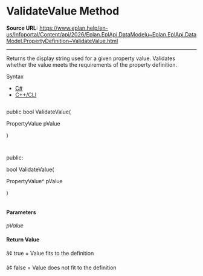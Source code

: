 # ValidateValue Method

**Source URL:** https://www.eplan.help/en-us/Infoportal/Content/api/2026/Eplan.EplApi.DataModelu~Eplan.EplApi.DataModel.PropertyDefinition~ValidateValue.html

---

Returns the display string used for a given property value. Validates whether the value meets the requirements of the property definition.

Syntax

- [C#](#i-syntax-CS)
- [C++/CLI](#i-syntax-CPP2005)

```
```
public bool ValidateValue( 

   PropertyValue pValue

)
```
```

```
```
public:

bool ValidateValue( 

   PropertyValue^ pValue

)
```
```

#### Parameters

*pValue*

#### Return Value

â¢ true = Value fits to the definition

â¢ false = Value does not fit to the definition
